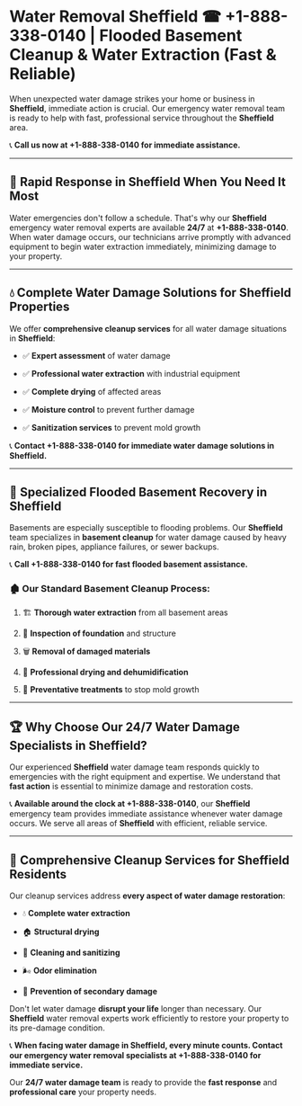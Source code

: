 # Water Removal Sheffield ☎ +1-888-338-0140 | Flooded Basement Cleanup & Water Extraction (Fast & Reliable)

When unexpected water damage strikes your home or business in **Sheffield**, immediate action is crucial. Our emergency water removal team is ready to help with fast, professional service throughout the **Sheffield** area. 

📞 **Call us now at +1-888-338-0140 for immediate assistance.**
---
## 🚀 Rapid Response in Sheffield When You Need It Most
Water emergencies don't follow a schedule. That's why our **Sheffield** emergency water removal experts are available **24/7** at **+1-888-338-0140**. When water damage occurs, our technicians arrive promptly with advanced equipment to begin water extraction immediately, minimizing damage to your property.
---
## 💧 Complete Water Damage Solutions for Sheffield Properties
We offer **comprehensive cleanup services** for all water damage situations in **Sheffield**:
- ✅ **Expert assessment** of water damage  
- ✅ **Professional water extraction** with industrial equipment  
- ✅ **Complete drying** of affected areas  
- ✅ **Moisture control** to prevent further damage  
- ✅ **Sanitization services** to prevent mold growth  
📞 **Contact +1-888-338-0140 for immediate water damage solutions in Sheffield.**
---
## 🌊 Specialized Flooded Basement Recovery in Sheffield
Basements are especially susceptible to flooding problems. Our **Sheffield** team specializes in **basement cleanup** for water damage caused by heavy rain, broken pipes, appliance failures, or sewer backups. 
📞 **Call +1-888-338-0140 for fast flooded basement assistance.**
### 🏚️ Our Standard Basement Cleanup Process:
1. 🏗️ **Thorough water extraction** from all basement areas  
2. 🔎 **Inspection of foundation** and structure  
3. 🗑️ **Removal of damaged materials**  
4. 💨 **Professional drying and dehumidification**  
5. 🚫 **Preventative treatments** to stop mold growth  
---
## 🏆 Why Choose Our 24/7 Water Damage Specialists in Sheffield?
Our experienced **Sheffield** water damage team responds quickly to emergencies with the right equipment and expertise. We understand that **fast action** is essential to minimize damage and restoration costs.
📞 **Available around the clock at +1-888-338-0140**, our **Sheffield** emergency team provides immediate assistance whenever water damage occurs. We serve all areas of **Sheffield** with efficient, reliable service.
---
## 🧹 Comprehensive Cleanup Services for Sheffield Residents
Our cleanup services address **every aspect of water damage restoration**:
- 💧 **Complete water extraction**  
- 🏠 **Structural drying**  
- 🧼 **Cleaning and sanitizing**  
- 🌬️ **Odor elimination**  
- 🚫 **Prevention of secondary damage**  
Don't let water damage **disrupt your life** longer than necessary. Our **Sheffield** water removal experts work efficiently to restore your property to its pre-damage condition.
📞 **When facing water damage in Sheffield, every minute counts. Contact our emergency water removal specialists at +1-888-338-0140 for immediate service.**
Our **24/7 water damage team** is ready to provide the **fast response** and **professional care** your property needs.
